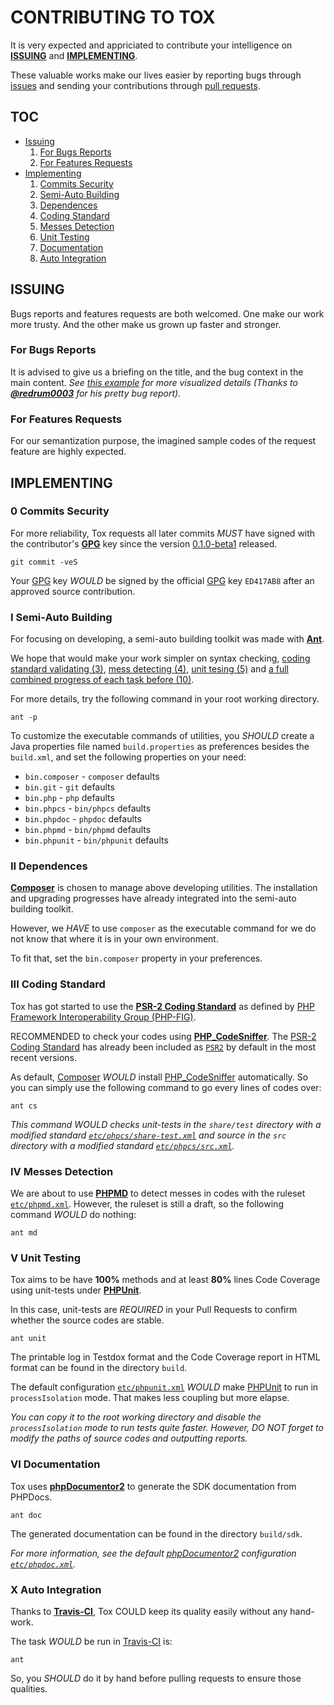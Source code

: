 CONTRIBUTING TO TOX
===================

It is very expected and appriciated to contribute your intelligence on [**ISSUING**](#issuing) and [**IMPLEMENTING**](#implementing).

These valuable works make our lives easier by reporting bugs through [issues](../../issues) and sending your contributions through [pull requests](../../pulls).

TOC
---

* [Issuing](#issuing)
    1. [For Bugs Reports](#issuing-bugs-reports)
    1. [For Features Requests](#issuing-features-requests)
* [Implementing](#implementing)
    1. [Commits Security](#implementing-commits-security)
    1. [Semi-Auto Building](#implementing-semi-auto-building)
    1. [Dependences](#implementing-dependences)
    1. [Coding Standard](#implementing-coding-standard)
    1. [Messes Detection](#implementing-messes-detection)
    1. [Unit Testing](#implementing-unit-testing)
    1. [Documentation](#implementing-documentation)
    1. [Auto Integration](#implementing-auto-integration)

<a name="issuing"></a>ISSUING
-----------------------------

Bugs reports and features requests are both welcomed. One make our work more trusty. And the other make us grown up faster and stronger.

### <a name="issuing-bugs-reports"></a>For Bugs Reports ###

It is advised to give us a briefing on the title, and the bug context in the main content. *See [this example](../../issues/39) for more visualized details (Thanks to [**@redrum0003**](https://github.com/redrum0003) for his pretty bug report).*

### <a name="issuing-features-requests"></a>For Features Requests ###

For our semantization purpose, the imagined sample codes of the request feature are highly expected.

<a name="implementing"></a>IMPLEMENTING
---------------------------------------

### <a name="implementing-commits-security"></a>0 Commits Security ###

For more reliability, Tox requests all later commits *MUST* have signed with the contributor's [**GPG**][GnuPG] key since the version [0.1.0-beta1](../../tree/0.1.0-beta1) released.

    git commit -veS

Your [GPG][GnuPG] key *WOULD* be signed by the official [GPG][GnuPG] key `ED417AB8` after an approved source contribution.

### <a name="implementing-semi-auto-building"></a>I Semi-Auto Building ###

For focusing on developing, a semi-auto building toolkit was made with [**Ant**][Ant].

We hope that would make your work simpler on syntax checking, [coding standard validating (3)](#implementing-coding-standard), [mess detecting (4)](#implementing-messes-detection), [unit tesing (5)](#implementing-unit-testing) and [a full combined progress of each task before (10)](#implementing-auto-integration).

For more details, try the following command in your root working directory.

    ant -p

To customize the executable commands of utilities, you *SHOULD* create a Java properties file named `build.properties` as preferences besides the `build.xml`, and set the following properties on your need:

* `bin.composer` - `composer` defaults
* `bin.git` - `git` defaults
* `bin.php` - `php` defaults
* `bin.phpcs` - `bin/phpcs` defaults
* `bin.phpdoc` - `phpdoc` defaults
* `bin.phpmd` - `bin/phpmd` defaults
* `bin.phpunit` - `bin/phpunit` defaults

### <a name="implementing-dependences"></a>II Dependences ###

[**Composer**][Composer] is chosen to manage above developing utilities. The installation and upgrading progresses have already integrated into the semi-auto building toolkit.

However, we *HAVE* to use `composer` as the executable command for we do not know that where it is in your own environment.

To fit that, set the `bin.composer` property in your preferences.

### <a name="implementing-coding-standard"></a>III Coding Standard ###

Tox has got started to use the [**PSR-2 Coding Standard**][PSR-2 Coding Standard] as defined by [PHP Framework Interoperability Group (PHP-FIG)](http://www.php-fig.org/).

RECOMMENDED to check your codes using [**PHP_CodeSniffer**][PHP_CodeSniffer]. The [PSR-2 Coding Standard][] has already been included as [`PSR2`][PSR-2 Coding Standard] by default in the most recent versions.

As default, [Composer][] *WOULD* install [PHP_CodeSniffer][] automatically. So you can simply use the following command to go every lines of codes over:

    ant cs

*This command WOULD checks unit-tests in the `share/test` directory with a modified standard [`etc/phpcs/share-test.xml`](etc/phpcs/share-test.xml) and source in the `src` directory with a modified standard [`etc/phpcs/src.xml`](etc/phpcs/src.xml).*

### <a name="implementing-messes-detection"></a>IV Messes Detection ###

We are about to use [**PHPMD**][PHPMD] to detect messes in codes with the ruleset [`etc/phpmd.xml`](etc/phpmd.xml). However, the ruleset is still a draft, so the following command *WOULD* do nothing:

    ant md

### <a name="implementing-unit-testing"></a>V Unit Testing ###

Tox aims to be have **100%** methods and at least **80%** lines Code Coverage using unit-tests under [**PHPUnit**][PHPUnit].

In this case, unit-tests are *REQUIRED* in your Pull Requests to confirm whether the source codes are stable.

    ant unit

The printable log in Testdox format and the Code Coverage report in HTML format can be found in the directory `build`.

The default configuration [`etc/phpunit.xml`](etc/phpunit.xml) *WOULD* make [PHPUnit][] to run in `processIsolation` mode. That makes less coupling but more elapse.

*You can copy it to the root working directory and disable the `processIsolation` mode to run tests quite faster. However, DO NOT forget to modify the paths of source codes and outputting reports.*

### <a name="implementing-documentation"></a>VI Documentation ###

Tox uses [**phpDocumentor2**][phpDocumentor2] to generate the SDK documentation from PHPDocs.

    ant doc

The generated documentation can be found in the directory `build/sdk`.

*For more information, see the default [phpDocumentor2][] configuration [`etc/phpdoc.xml`](etc/phpdoc.xml).*

### <a name="implementing-auto-integration"></a>X Auto Integration ###

Thanks to [**Travis-CI**][Travis-CI], Tox COULD keep its quality easily without any hand-work.

The task *WOULD* be run in [Travis-CI][] is:

    ant

So, you *SHOULD* do it by hand before pulling requests to ensure those qualities.

[GnuPG]: http://gnupg.org
[Ant]: http://ant.apache.org
[Composer]: http://getcomposer.org
[PSR-2 Coding Standard]: https://github.com/php-fig/fig-standards/blob/master/accepted/PSR-2-coding-style-guide.md
[PHP_CodeSniffer]: https://github.com/squizlabs/PHP_CodeSniffer
[PHPMD]: http://phpmd.org
[PHPUnit]: https://github.com/sebastianbergmann/phpunit
[phpDocumentor2]: https://github.com/phpDocumentor/phpDocumentor2
[Travis-CI]: https://travis-ci.org